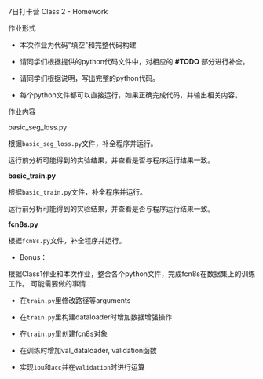 7日打卡营 Class 2 - Homework

作业形式
  - 本次作业为代码"填空"和完整代码构建
 
  - 请同学们根据提供的python代码文件中，对相应的 **#TODO** 部分进行补全。

  - 请同学们根据说明，写出完整的python代码。

  - 每个python文件都可以直接运行，如果正确完成代码，并输出相关内容。

作业内容

basic_seg_loss.py

根据`basic_seg_loss.py`文件，补全程序并运行。

运行前分析可能得到的实验结果，并查看是否与程序运行结果一致。

**basic_train.py**

根据`basic_train.py`文件，补全程序并运行。

运行前分析可能得到的实验结果，并查看是否与程序运行结果一致。

**fcn8s.py**

根据`fcn8s.py`文件，补全程序并运行。

- Bonus：

根据Class1作业和本次作业，整合各个python文件，完成fcn8s在数据集上的训练工作。
可能需要做的事情：

  - 在`train.py`里修改路径等arguments

  - 在`train.py`里构建dataloader时增加数据增强操作

  - 在`train.py`里创建fcn8s对象

  - 在训练时增加val_dataloader, validation函数

  - 实现`iou`和`acc`并在`validation`时进行运算